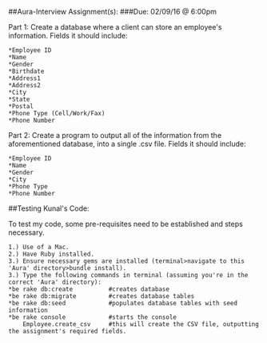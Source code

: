 ##Aura-Interview Assignment(s):
###Due: 02/09/16 @ 6:00pm

Part 1: Create a database where a client can store an employee's information. Fields it should include:

	*Employee ID
	*Name
	*Gender
	*Birthdate
	*Address1
	*Address2
	*City
	*State
	*Postal
	*Phone Type (Cell/Work/Fax)
	*Phone Number

Part 2: Create a program to output all of the information from the aforementioned database, into a single .csv file. Fields it should include:

	*Employee ID
	*Name
	*Gender
	*City
	*Phone Type
	*Phone Number

##Testing Kunal's Code:

To test my code, some pre-requisites need to be established and steps necessary.

	1.) Use of a Mac.
	2.) Have Ruby installed.
	3.) Ensure necessary gems are installed (terminal>navigate to this 'Aura' directory>bundle install).
	3.) Type the following commands in terminal (assuming you're in the correct 'Aura' directory):
	*be rake db:create			#creates database
	*be rake db:migrate			#creates database tables
	*be rake db:seed			#populates database tables with seed information
	*be rake console			#starts the console
		Employee.create_csv     #this will create the CSV file, outputting the assignment's required fields.

